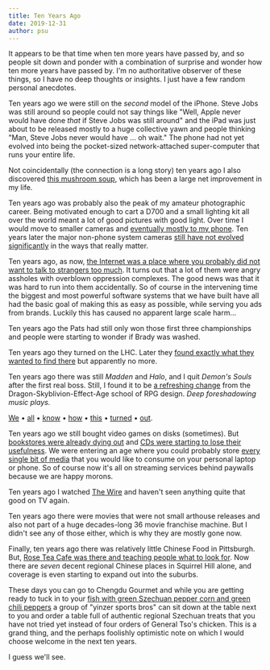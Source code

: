 ```yaml
---
title: Ten Years Ago
date: 2019-12-31
author: psu
---
```


It appears to be that time when ten more years have passed by, and so people sit down and ponder with a combination of surprise and wonder how ten more years have passed by. I'm no authoritative observer of these things, so I have no deep thoughts or insights. I just have a few random personal anecdotes.

Ten years ago we were still on the *second* model of the iPhone. Steve Jobs was still around so people could not say things like "Well, Apple never would have done *that* if Steve Jobs was still around" and the iPad was just about to be released mostly to a huge collective yawn and people thinking "Man, Steve Jobs never would have ... oh wait." The phone had not yet evolved into being the pocket-sized network-attached super-computer that runs your entire life.

Not coincidentally (the connection is a long story) ten years ago I also discovered <a href="/dinner-in-half-an-hour-mushroom-soup.html">this mushroom soup</a>, which has been a large net improvement in my life.

Ten years ago was probably also the peak of my amateur photographic career. Being motivated enough to cart a D700 and a small lighting kit all over the world meant a lot of good pictures with good light. Over time I would move to smaller cameras and <a href="/the-walking-dead.html">eventually mostly to my phone</a>. Ten years later the major non-phone system cameras <a href="/this-is-why-they-continue-to-fail.html">still have not evolved significantly</a> in the ways that really matter.

Ten years ago, as now, <a href="/anti-social-social-networking.html">the Internet was a place where you probably did not want to talk to strangers too much</a>. It turns out that a lot of them were angry assholes with overblown oppression complexes. The good news was that it was hard to run into them accidentally. So of course in the intervening time the biggest and most powerful software systems that we have built have all had the basic goal of making this as easy as possible, while serving you ads from brands. Luckily this has caused no apparent large scale harm...

Ten years ago the Pats had still only won those first three championships and people were starting to wonder if Brady was washed.

Ten years ago they turned on the LHC. Later they <a href="/reading-physics.html">found exactly what they wanted to find there</a> but apparently no more.

Ten years ago there was still *Madden* and *Halo*, and I quit *Demon's Souls* after the first real boss. Still, I found it to be <a href="/four-mini-reviews.html">a refreshing change</a> from the Dragon-Skyblivion-Effect-Age school of RPG design. *Deep foreshadowing music plays.*

<a href="/dark-souls-ate-my-brain.html">We</a> &bull; <a href="/suck-like-me-a-guide-to-dark-souls-pvp.html">all</a> &bull; <a href="/summer-of-dark-souls-ii.html">know</a> &bull; <a href="/the-blood-red-moon-in-yharnam.html">how</a> &bull; <a href="/the-orphan-and-me-final-words-on-bloodborne.html">this</a> &bull; <a href="/blood-souls.html">turned</a> &bull; <a href="/summer-of-dark-souls-remastered.html">out</a>.

Ten years ago we still bought video games on disks (sometimes). But <a href="/jumped-the-shark.html">bookstores were already dying out</a> and <a href="/lose-the-disk.html">CDs were starting to lose their usefulness</a>. We were entering an age where you could probably store <a href="/the-digital-desert-island.html">every single bit of media</a> that you would like to consume on your personal laptop or phone. So of course now it's all on streaming services behind paywalls because we are happy morons.

Ten years ago I watched <a href="/the-wire.html">The Wire</a> and haven't seen anything quite that good on TV again.

Ten years ago there were movies that were not small arthouse releases and also not part of a huge decades-long 36 movie franchise machine. But I didn't see any of those either, which is why they are mostly gone now.

Finally, ten years ago there was relatively little Chinese Food in Pittsburgh. But, <a href="/the-rose-tea-effect.html">Rose Tea Cafe was there and teaching people what to look for</a>. Now there are *seven* decent regional Chinese places in Squirrel Hill alone, and coverage is even starting to expand out into the suburbs. 

These days you can go to Chengdu Gourmet and while you are getting ready to tuck in to your <a href="images/IMG_9569.jpg" title="fish">fish with green Szechuan pepper corn and green chili peppers</a> a group of "yinzer sports bros" can sit down at the table next to you and order a table full of authentic regional Szechuan treats that you have not tried yet instead of four orders of General Tso's chicken. This is a grand thing, and the perhaps foolishly optimistic note on which I would choose welcome in the next ten years.

I guess we'll see.
